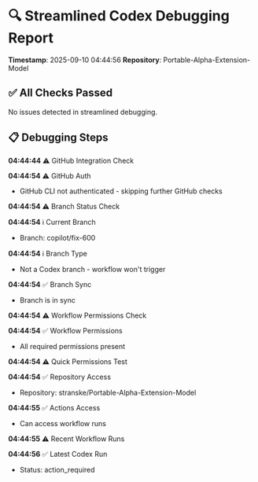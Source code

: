 # 🔍 Streamlined Codex Debugging Report

**Timestamp**: 2025-09-10 04:44:56
**Repository**: Portable-Alpha-Extension-Model

## ✅ All Checks Passed
No issues detected in streamlined debugging.

## 📋 Debugging Steps
**04:44:44** ⚠️ GitHub Integration Check

**04:44:54** ⚠️ GitHub Auth
  - GitHub CLI not authenticated - skipping further GitHub checks

**04:44:54** ⚠️ Branch Status Check

**04:44:54** ℹ️ Current Branch
  - Branch: copilot/fix-600

**04:44:54** ℹ️ Branch Type
  - Not a Codex branch - workflow won't trigger

**04:44:54** ✅ Branch Sync
  - Branch is in sync

**04:44:54** ⚠️ Workflow Permissions Check

**04:44:54** ✅ Workflow Permissions
  - All required permissions present

**04:44:54** ⚠️ Quick Permissions Test

**04:44:54** ✅ Repository Access
  - Repository: stranske/Portable-Alpha-Extension-Model

**04:44:55** ✅ Actions Access
  - Can access workflow runs

**04:44:55** ⚠️ Recent Workflow Runs

**04:44:56** ✅ Latest Codex Run
  - Status: action_required
